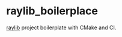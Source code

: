 # raylib_boilerplace
[raylib](https://github.com/raysan5/raylib) project boilerplate with CMake and CI.
